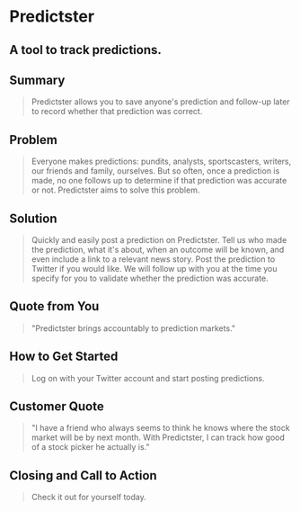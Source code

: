 # Predictster #

<!-- 
> This material was originally posted [here](http://www.quora.com/What-is-Amazons-approach-to-product-development-and-product-management). It is reproduced here for posterities sake.

There is an approach called "working backwards" that is widely used at Amazon. They work backwards from the customer, rather than starting with an idea for a product and trying to bolt customers onto it. While working backwards can be applied to any specific product decision, using this approach is especially important when developing new products or features.

For new initiatives a product manager typically starts by writing an internal press release announcing the finished product. The target audience for the press release is the new/updated product's customers, which can be retail customers or internal users of a tool or technology. Internal press releases are centered around the customer problem, how current solutions (internal or external) fail, and how the new product will blow away existing solutions.

If the benefits listed don't sound very interesting or exciting to customers, then perhaps they're not (and shouldn't be built). Instead, the product manager should keep iterating on the press release until they've come up with benefits that actually sound like benefits. Iterating on a press release is a lot less expensive than iterating on the product itself (and quicker!).

If the press release is more than a page and a half, it is probably too long. Keep it simple. 3-4 sentences for most paragraphs. Cut out the fat. Don't make it into a spec. You can accompany the press release with a FAQ that answers all of the other business or execution questions so the press release can stay focused on what the customer gets. My rule of thumb is that if the press release is hard to write, then the product is probably going to suck. Keep working at it until the outline for each paragraph flows. 

Oh, and I also like to write press-releases in what I call "Oprah-speak" for mainstream consumer products. Imagine you're sitting on Oprah's couch and have just explained the product to her, and then you listen as she explains it to her audience. That's "Oprah-speak", not "Geek-speak".

Once the project moves into development, the press release can be used as a touchstone; a guiding light. The product team can ask themselves, "Are we building what is in the press release?" If they find they're spending time building things that aren't in the press release (overbuilding), they need to ask themselves why. This keeps product development focused on achieving the customer benefits and not building extraneous stuff that takes longer to build, takes resources to maintain, and doesn't provide real customer benefit (at least not enough to warrant inclusion in the press release).
 -->


## A tool to track predictions. ##

## Summary ##
  > Predictster allows you to save anyone's prediction and follow-up later to record whether that prediction was correct.

## Problem ##
  > Everyone makes predictions: pundits, analysts, sportscasters, writers, our friends and family, ourselves.  But so often, once a prediction is made, no one follows up to determine if that prediction was accurate or not.  Predictster aims to solve this problem.

## Solution ##
  > Quickly and easily post a prediction on Predictster.  Tell us who made the prediction, what it's about, when an outcome will be known, and even include a link to a relevant news story.  Post the prediction to Twitter if you would like.  We will follow up with you at the time you specify for you to validate whether the prediction was accurate.

## Quote from You ##
  > "Predictster brings accountably to prediction markets."

## How to Get Started ##
  > Log on with your Twitter account and start posting predictions.

## Customer Quote ##
  > "I have a friend who always seems to think he knows where the stock market will be by next month.  With Predictster, I can track how good of a stock picker he actually is."

## Closing and Call to Action ##
  > Check it out for yourself today.
